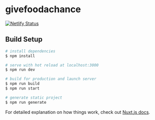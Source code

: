 # givefoodachance

[![Netlify Status](https://api.netlify.com/api/v1/badges/92779934-a2d0-4882-bd49-1ba2f349abd4/deploy-status)](https://app.netlify.com/sites/givefoodachance/deploys)

## Build Setup

```bash
# install dependencies
$ npm install

# serve with hot reload at localhost:3000
$ npm run dev

# build for production and launch server
$ npm run build
$ npm run start

# generate static project
$ npm run generate
```

For detailed explanation on how things work, check out [Nuxt.js docs](https://nuxtjs.org).
